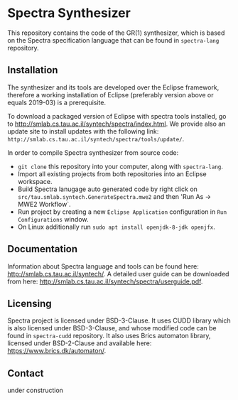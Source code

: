 # Spectra Synthesizer
This repository contains the code of the GR(1) synthesizer, which is based on the Spectra specification language that can be found in `spectra-lang` repository.

## Installation
The synthesizer and its tools are developed over the Eclipse framework, therefore a working installation of Eclipse (preferably version above or equals 2019-03) is a prerequisite.

To download a packaged version of Eclipse with spectra tools installed, go to http://smlab.cs.tau.ac.il/syntech/spectra/index.html.
We provide also an update site to install updates with the following link: `http://smlab.cs.tau.ac.il/syntech/spectra/tools/update/`.

In order to compile Spectra synthesizer from source code:
- `git clone` this repository into your computer, along with `spectra-lang`.
- Import all existing projects from both repositories into an Eclipse workspace.
- Build Spectra lanugage auto generated code by right click on `src/tau.smlab.syntech.GenerateSpectra.mwe2` and then 'Run As -> MWE2 Workflow`.
- Run project by creating a new `Eclipse Application` configuration in `Run Configurations` window.
- On Linux additionally run `sudo apt install openjdk-8-jdk openjfx`.

## Documentation
Information about Spectra language and tools can be found here: http://smlab.cs.tau.ac.il/syntech/.
A detailed user guide can be downloaded from here: http://smlab.cs.tau.ac.il/syntech/spectra/userguide.pdf.

## Licensing
Spectra project is licensed under BSD-3-Clause. It uses CUDD library which is also licensed under BSD-3-Clause, and whose modified code can be found in `spectra-cudd` repository. It also uses Brics automaton library, licensed under BSD-2-Clause and available here: https://www.brics.dk/automaton/.

## Contact
under construction
